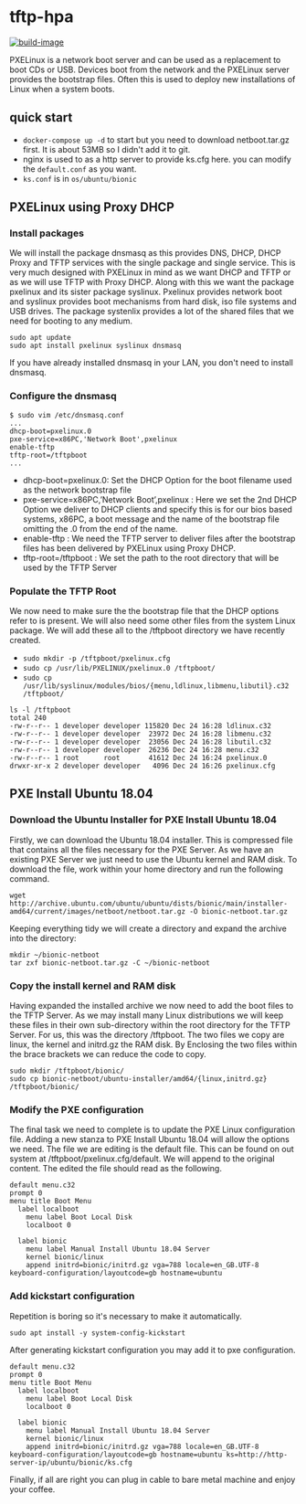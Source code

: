 # tftp-hpa
[![build-image](https://github.com/colachg/tftp-hpa/actions/workflows/build-image.yml/badge.svg)](https://github.com/colachg/tftp-hpa/actions/workflows/build-image.yml)

PXELinux is a network boot server and can be used as a replacement to boot CDs or USB. Devices boot from the network and the PXELinux server provides the bootstrap files. Often this is used to deploy new installations of Linux when a system boots.

## quick start

- `docker-compose up -d` to start but you need to download netboot.tar.gz first. It is about 53MB so I didn't add it to git.
- nginx is used to as a http server to provide ks.cfg here. you can modify the `default.conf` as you want.
- `ks.conf` is in `os/ubuntu/bionic`

## PXELinux using Proxy DHCP

### Install packages

We will install the package dnsmasq as this provides DNS, DHCP, DHCP Proxy and TFTP services with the single package and single service. This is very much designed with PXELinux in mind as we want DHCP and TFTP or as we will use TFTP with Proxy DHCP. Along with this we want the package pxelinux and its sister package syslinux. Pxelinux provides network boot and syslinux provides boot mechanisms from hard disk, iso file systems and USB drives. The package systenlix provides a lot of the shared files that we need for booting to any medium.

```shell
sudo apt update
sudo apt install pxelinux syslinux dnsmasq
```

If you have already installed dnsmasq in your LAN, you don't need to install dnsmasq.

### Configure the dnsmasq

```shell
$ sudo vim /etc/dnsmasq.conf
...
dhcp-boot=pxelinux.0
pxe-service=x86PC,'Network Boot',pxelinux
enable-tftp
tftp-root=/tftpboot
...
```

- dhcp-boot=pxelinux.0: Set the DHCP Option for the boot filename used as the network bootstrap file
- pxe-service=x86PC,’Network Boot’,pxelinux : Here we set the 2nd DHCP Option we deliver to DHCP clients and specify this is for our bios based systems, x86PC, a boot message and the name of the bootstrap file omitting the .0 from the end of the name.
- enable-tftp : We need the TFTP server to deliver files after the bootstrap files has been delivered by PXELinux using Proxy DHCP.
- tftp-root=/tftpboot : We set the path to the root directory that will be used by the TFTP Server

### Populate the TFTP Root

We now need to make sure the the bootstrap file that the DHCP options refer to is present. We will also need some other files from the system Linux package. We will add these all to the /tftpboot directory we have recently created.

- `sudo mkdir -p /tftpboot/pxelinux.cfg`
- `sudo cp /usr/lib/PXELINUX/pxelinux.0 /tftpboot/`
- `sudo cp /usr/lib/syslinux/modules/bios/{menu,ldlinux,libmenu,libutil}.c32 /tftpboot/`

```shell
ls -l /tftpboot
total 240
-rw-r--r-- 1 developer developer 115820 Dec 24 16:28 ldlinux.c32
-rw-r--r-- 1 developer developer  23972 Dec 24 16:28 libmenu.c32
-rw-r--r-- 1 developer developer  23056 Dec 24 16:28 libutil.c32
-rw-r--r-- 1 developer developer  26236 Dec 24 16:28 menu.c32
-rw-r--r-- 1 root      root       41612 Dec 24 16:24 pxelinux.0
drwxr-xr-x 2 developer developer   4096 Dec 24 16:26 pxelinux.cfg
```

## PXE Install Ubuntu 18.04

### Download the Ubuntu Installer for PXE Install Ubuntu 18.04

Firstly, we can download the Ubuntu 18.04 installer. This is compressed file that contains all the files necessary for the PXE Server. As we have an existing PXE Server we just need to use the Ubuntu kernel and RAM disk. To download the file, work within your home directory and run the following command.

`wget http://archive.ubuntu.com/ubuntu/ubuntu/dists/bionic/main/installer-amd64/current/images/netboot/netboot.tar.gz -O bionic-netboot.tar.gz`

Keeping everything tidy we will create a directory and expand the archive into the directory:

```
mkdir ~/bionic-netboot
tar zxf bionic-netboot.tar.gz -C ~/bionic-netboot
```

### Copy the install kernel and RAM disk

Having expanded the installed archive we now need to add the boot files to the TFTP Server. As we may install many Linux distributions we will keep these files in their own sub-directory within the root directory for the TFTP Server. For us, this was the directory /tftpboot. The two files we copy are linux, the kernel and initrd.gz the RAM disk. By Enclosing the two files within the brace brackets we can reduce the code to copy.

```
sudo mkdir /tftpboot/bionic/
sudo cp bionic-netboot/ubuntu-installer/amd64/{linux,initrd.gz} /tftpboot/bionic/
```

### Modify the PXE configuration

The final task we need to complete is to update the PXE Linux configuration file.
Adding a new stanza to PXE Install Ubuntu 18.04 will allow the options we need. The file we are editing is the default file. This can be found on out system at /tftpboot/pxelinux.cfg/default. We will append to the original content. The edited the file should read as the following.

```
default menu.c32
prompt 0
menu title Boot Menu
  label localboot
    menu label Boot Local Disk
    localboot 0

  label bionic
    menu label Manual Install Ubuntu 18.04 Server
    kernel bionic/linux
    append initrd=bionic/initrd.gz vga=788 locale=en_GB.UTF-8 keyboard-configuration/layoutcode=gb hostname=ubuntu

```

### Add kickstart configuration

Repetition is boring so it's necessary to make it automatically.

`sudo apt install -y system-config-kickstart`

After generating kickstart configuration you may add it to pxe configuration.

```
default menu.c32
prompt 0
menu title Boot Menu
  label localboot
    menu label Boot Local Disk
    localboot 0

  label bionic
    menu label Manual Install Ubuntu 18.04 Server
    kernel bionic/linux
    append initrd=bionic/initrd.gz vga=788 locale=en_GB.UTF-8 keyboard-configuration/layoutcode=gb hostname=ubuntu ks=http://http-server-ip/ubuntu/bionic/ks.cfg
```

Finally, if all are right you can plug in cable to bare metal machine and enjoy your coffee.
